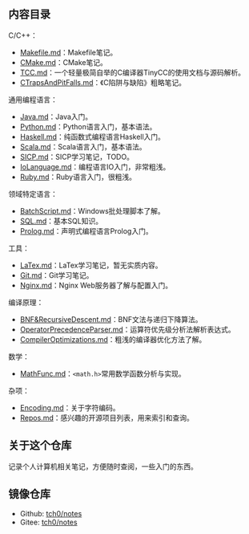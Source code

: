 ## 内容目录

C/C++：
- [Makefile.md](Makefile.md)：Makefile笔记。
- [CMake.md](CMake.md)：CMake笔记。
- [TCC.md](TCC.md)：一个轻量极简自举的C编译器TinyCC的使用文档与源码解析。
- [CTrapsAndPitFalls.md](CTrapsAndPitFalls.md)：《C陷阱与缺陷》粗略笔记。

通用编程语言：
- [Java.md](Java.md)：Java入门。
- [Python.md](Python.md)：Python语言入门，基本语法。
- [Haskell.md](Haskell.md)：纯函数式编程语言Haskell入门。
- [Scala.md](Scala.md)：Scala语言入门，基本语法。
- [SICP.md](SICP.md)：SICP学习笔记，TODO。
- [IoLanguage.md](IoLanguage.md)：编程语言IO入门，非常粗浅。
- [Ruby.md](Ruby.md)：Ruby语言入门，很粗浅。

领域特定语言：
- [BatchScript.md](BatchScript.md)：Windows批处理脚本了解。
- [SQL.md](SQL.md)：基本SQL知识。
- [Prolog.md](Prolog.md)：声明式编程语言Prolog入门。

工具：
- [LaTex.md](LaTeX.md)：LaTex学习笔记，暂无实质内容。
- [Git.md](Git.md)：Git学习笔记。
- [Nginx.md](Nginx.md)：Nginx Web服务器了解与配置入门。

编译原理：
- [BNF&RecursiveDescent.md](BNF&RecursiveDescent.md)：BNF文法与递归下降算法。
- [OperatorPrecedenceParser.md](OperatorPrecedenceParser.md)：运算符优先级分析法解析表达式。
- [CompilerOptimizations.md](CompilerOptimizations.md)：粗浅的编译器优化方法了解。

数学：
- [MathFunc.md](MathFunc.md)：`<math.h>`常用数学函数分析与实现。

杂项：
- [Encoding.md](Encoding.md)：关于字符编码。
- [Repos.md](Repos.md)：感兴趣的开源项目列表，用来索引和查询。

## 关于这个仓库

记录个人计算机相关笔记，方便随时查阅，一些入门的东西。

## 镜像仓库

- Github: [tch0/notes](https://github.com/tch0/notes)
- Gitee: [tch0/notes](https://gitee.com/tch0/notes)